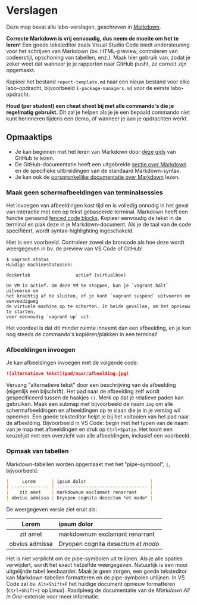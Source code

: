 # Verslagen

Deze map bevat alle labo-verslagen, geschreven in [Markdown](https://guides.github.com/features/mastering-markdown/).

**Correcte Markdown is vrij eenvoudig, dus neem de moeite om het te leren!** Een goede teksteditor zoals Visual Studio Code biedt ondersteuning voor het schrijven van Markdown (bv. HTML-preview, controleren van codeerstijl, opschoning van tabellen, enz.). Maak hier gebruik van, zodat je zeker weet dat wanneer je je rapporten naar GitHub pusht, ze correct zijn opgemaakt.

Kopieer het bestand `report-template.md` naar een nieuw bestand voor elke labo-opdracht, bijvoorbeeld `1-package-managers.md` voor de eerste labo-opdracht.

**Houd (per student) een cheat sheet bij met alle commando's die je regelmatig gebruikt.** Dit zal je helpen als je je een bepaald commando niet kunt herinneren tijdens een demo, of wanneer je aan je opdrachten werkt.

## Opmaaktips

- Je kan beginnen met het leren van Markdown door [deze gids](https://guides.github.com/features/mastering-markdown/) van GitHub te lezen.
- De GitHub-documentatie heeft een uitgebreide [sectie over Markdown](https://docs.github.com/en/github/writing-on-github) en de specifieke uitbreidingen van de standaard Markdown-syntax.
- Je kan ook de [oorspronkelijke documentatie over Markdown](https://daringfireball.net/projects/markdown/) lezen.

### Maak geen schermafbeeldingen van terminalsessies

Het invoegen van afbeeldingen kost tijd en is volledig onnodig in het geval van interactie met een op tekst gebaseerde terminal. Markdown heeft een functie genaamd [fenced code blocks](https://docs.github.com/en/github/writing-on-github/working-with-advanced-formatting/creating-and-highlighting-code-blocks). Kopieer eenvoudig de tekst in de terminal en plak deze in je Markdown-document. Als je de taal van de code specifiëert, wordt syntax-highlighting ingeschakeld.

Hier is een voorbeeld. Controleer zowel de broncode als hoe deze wordt weergegeven in bv. de preview van VS Code of GitHub!

```console
$ vagrant status
Huidige machinestatussen:

dockerlab                 actief (virtualbox)

De VM is actief. Om deze VM te stoppen, kun je `vagrant halt` uitvoeren om
het krachtig af te sluiten, of je kunt `vagrant suspend` uitvoeren om eenvoudigweg
de virtuele machine op te schorten. In beide gevallen, om het opnieuw te starten,
voer eenvoudig `vagrant up` uit.
```

Het voordeel is dat dit minder ruimte inneemt dan een afbeelding, en je kan nog steeds de commando's kopiëren/plakken in een terminal!

### Afbeeldingen invoegen

Je kan afbeeldingen invoegen met de volgende code:

```markdown
![alternatieve tekst](pad/naar/afbeelding.jpg)
```

Vervang "alternatieve tekst" door een beschrijving van de afbeelding (eigenlijk een bijschrift). Het pad naar de afbeelding zelf wordt gespecificeerd tussen de haakjes `()`. Merk op dat je relatieve paden kan gebruiken. Maak een submap met bijvoorbeeld de naam `img` om alle schermafbeeldingen en afbeeldingen op te slaan die je in je verslag wil opnemen. Een goede teksteditor helpt je bij het voltooien van het pad naar de afbeelding. Bijvoorbeeld in VS Code: begin met het typen van de naam van je map met afbeeldingen en druk op `Ctrl+Spatie`. Het toont een keuzelijst met een overzicht van alle afbeeldingen, inclusief een voorbeeld.

### Opmaak van tabellen

Markdown-tabellen worden opgemaakt met het "pipe-symbool", `|`, bijvoorbeeld:

```markdown
|     Lorem      | ipsum dolor                        |
| :------------: | :--------------------------------- |
|    zit amet    | markdownum exclamant renarrant     |
| obvius admissa | Dryopen cognita desectum *et modo* |
```

De weergegeven versie ziet eruit als:

|     Lorem      | ipsum dolor                        |
| :------------: | :--------------------------------- |
|    zit amet    | markdownum exclamant renarrant     |
| obvius admissa | Dryopen cognita desectum *et modo* |

Het is niet verplicht om de pipe-symbolen uit te lijnen. Als je alle spaties verwijdert, wordt het exact hetzelfde weergegeven. Natuurlijk is een mooi uitgelijnde tabel leesbaarder. Maak je geen zorgen, een goede teksteditor kan Markdown-tabellen formatteren en de pipe-symbolen uitlijnen. In VS Code zal bv. `Alt+Shift+F` het huidige document opnieuw formatteren (`Ctrl+Shift+I` op Linux). Raadpleeg de documentatie van de *Markdown All in One*-extensie voor meer informatie.

